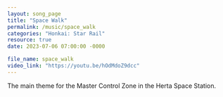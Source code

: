 ```yaml
---
layout: song_page
title: "Space Walk"
permalink: /music/space_walk
categories: "Honkai: Star Rail"
resource: true
date: 2023-07-06 07:00:00 -0000

file_name: space_walk
video_link: "https://youtu.be/hOdMdoZ9dcc"
---
```


The main theme for the Master Control Zone in the Herta Space Station.